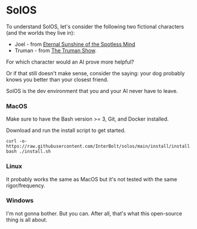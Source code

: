 # SolOS

To understand SolOS, let's consider the following two fictional characters (and the worlds they live in): 

- Joel - from [Eternal Sunshine of the Spotless Mind](https://www.imdb.com/title/tt0338013/)
- Truman - from [The Truman Show](https://www.imdb.com/title/tt0120382/).

For which character would an AI prove more helpful?

Or if that still doesn't make sense, consider the saying: your dog probably knows you better than your closest friend.

SolOS is the dev environment that you and your AI never have to leave.

### MacOS

Make sure to have the Bash version >= 3, Git, and Docker installed.

Download and run the install script to get started.

```
curl -o- https://raw.githubusercontent.com/InterBolt/solos/main/install/install.sh
bash ./install.sh
```

### Linux

It probably works the same as MacOS but it's not tested with the same rigor/frequency.

### Windows

I'm not gonna bother. But you can. After all, that's what this open-source thing is all about.